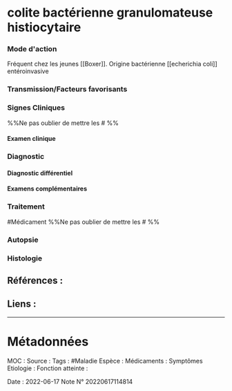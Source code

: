 # colite bactérienne granulomateuse histiocytaire
### Mode d'action
Fréquent chez les jeunes [[Boxer]]. Origine bactérienne [[echerichia coli]] entéroinvasive
### Transmission/Facteurs favorisants
### Signes Cliniques
%%Ne pas oublier de mettre les # %%
#### Examen clinique
### Diagnostic
#### Diagnostic différentiel
#### Examens complémentaires
### Traitement

#Médicament 
%%Ne pas oublier de mettre les # %% 
### Autopsie
### Histologie

## Références :
>
 

## Liens :



***

# Métadonnées
MOC :
Source :
Tags : #Maladie 
	Espèce :
	Médicaments :
	Symptômes
	Etiologie :
	Fonction atteinte :
	
Date : 2022-06-17
Note N° 20220617114814